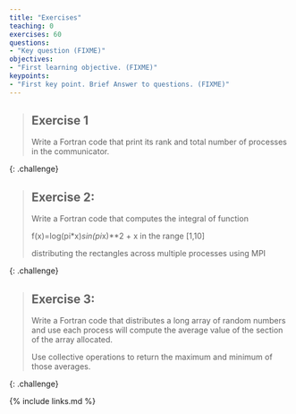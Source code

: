 ```yaml
---
title: "Exercises"
teaching: 0
exercises: 60
questions:
- "Key question (FIXME)"
objectives:
- "First learning objective. (FIXME)"
keypoints:
- "First key point. Brief Answer to questions. (FIXME)"
---
```


>## Exercise 1
>
> Write a Fortran code that print its rank and total number of processes in
> the communicator.
>
{: .challenge}

> ## Exercise 2:
>
> Write a Fortran code that computes the integral of function
>
>    f(x)=log(pi*x)*sin(pi*x)**2 + x in the range [1,10]
>
> distributing the rectangles across multiple processes using MPI
>
{: .challenge}

> ## Exercise 3:
>
> Write a Fortran code that distributes a long array of random numbers and use
> each process will compute the average value of the section of the array
> allocated.
>
> Use collective operations to return the maximum and minimum of those averages.
>
{: .challenge}




{% include links.md %}
